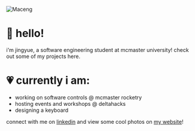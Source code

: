 ![Maceng](https://github.com/Jingyue-Wu/Jingyue-Wu/assets/75918217/9f0d7e31-0493-4ecc-9e86-d4a7165b6416)

# 💫 hello!
i'm jingyue, a software engineering student at mcmaster university! check out some of my projects here.<br>

# 💗 currently i am:
- working on software controls @ mcmaster rocketry
- hosting events and workshops @ deltahacks
- designing a keyboard
  
connect with me on [linkedin](https://www.linkedin.com/in/jingyue-wu/) and view some cool photos on [my website](https://jingyuewu.com/gallery)!
